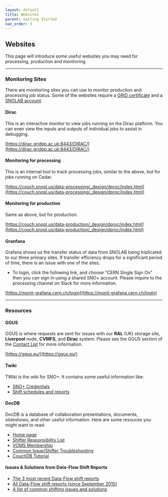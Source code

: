 ```yaml
---
layout: default
title: Websites
parent: Getting Started
nav_order: 3
---
```


## Websites

This page will introduce some useful websites you may need for processing, production and monitoring.

---

### **Monitoring Sites**
There are monitoiring sites you can use to monitor production and processing job status. Some of the websites require a [GRID certificate](./tools.md#grid-certificate) and a [SNOLAB account](./account.md#snolab).

#### **Dirac**
This is an interactive monitor to view jobs running on the Dirac platform. You can even view the inputs and outputs of individual jobs to assist in debugging.

[https://dirac.gridpp.ac.uk:8443/DIRAC/](https://dirac.gridpp.ac.uk:8443/DIRAC/)

#### **Monitoring for processing**
This is an internal tool to track processing jobs, similar to the above, but for jobs running on Cedar.

[https://couch.snopl.us/data-processing/_design/dproc/index.html](https://couch.snopl.us/data-processing/_design/dproc/index.html)

#### **Monitoring for production**
Same as above, but for production.

[https://couch.snopl.us/data-production/_design/dproc/index.html](https://couch.snopl.us/data-production/_design/dproc/index.html)

#### **Granfana**
Grafana shows us the transfer status of data from SNOLAB being triplicated to our three primary sites. If transfer efficiency drops for a significant period of time, there is an issue with one of the sites. 
* To login, click the following link, and choose "CERN Single Sign On" then you can sign in using a shared SNO+ account. Please inquire to the processing channel on Slack for more information.

[https://monit-grafana.cern.ch/login](https://monit-grafana.cern.ch/login)

---

### **Resources**

#### **GGUS**
GGUS is where requests are sent for issues with our **RAL** (UK) storage site, **Liverpool** node, **CVMFS**, and **Dirac** system. Please see the GGUS section of the [Contact List](../../communication/list.md) for more information.

[https://ggus.eu/](https://ggus.eu/)

#### **Twiki**
TWiki is the wiki for SNO+. It contains some useful information like:
* [SNO+ Credentials](https://www.snolab.ca/snoplus/TWiki/bin/view/Main/SystemPasswords)
* [Shift schedules and reports](https://www.snolab.ca/snoplus/TWiki/bin/view/DAQ/ProcessingShifts)

#### **DocDB**
DocDB is a database of collaboration presentations, documents, slideshows, and other useful information. Here are some resouces you might want to read:
* [Home page](https://www.snolab.ca/snoplus/private/DocDB/cgi/DocumentDatabase)
* [Shifter Responsibility List](https://docs.google.com/document/d/1Xko1J3ETjqFuRP1p_8660YQuBnY6dh_5X4irZpalVWU/edit)
* [VOMS Membership](https://www.snolab.ca/snoplus/private/DocDB/0052/005281/001/2018.08.06_voms_KEG.pdf)
* [Common Issue/Shifter Troubleshooting](https://www.snolab.ca/snoplus/private/DocDB/0059/005936/001/FS_Proc_Troubleshooting_8Aug.pdf)
* [CouchDB Tutorial](https://www.snolab.ca/snoplus/private/DocDB/0049/004937/001/2018-02-22_Land_dataflow_database.pdf)

#### **Issues & Solutions from Data-Flow Shift Reports**
* [The 3 most recent Data-Flow shift reports](https://www.snolab.ca/snoplus/TWiki/bin/view/DAQ/DataFlowReport)
* [All Data-Flow shift reports (since September 2015)](https://www.snolab.ca/snoplus/TWiki/bin/view/DAQ/ListOfAllDataFlowReports)
* [A list of common shifting issues and solutions](https://docs.google.com/document/d/1X2qN9gydYQPfgmMd4-enCFUaqKKAuhfRwoMfkIjp-go/edit)

